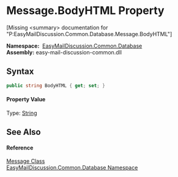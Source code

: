 Message.BodyHTML Property
=========================

[Missing &lt;summary> documentation for "P:EasyMailDiscussion.Common.Database.Message.BodyHTML"]


  **Namespace:**  [EasyMailDiscussion.Common.Database][1]  
  **Assembly:** easy-mail-discussion-common.dll

Syntax
------

```csharp
public string BodyHTML { get; set; }
```

#### Property Value
Type: [String][2]

See Also
--------

#### Reference
[Message Class][3]  
[EasyMailDiscussion.Common.Database Namespace][1]  

[1]: ../README.md
[2]: https://docs.microsoft.com/dotnet/api/system.string
[3]: README.md